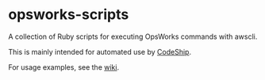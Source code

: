 opsworks-scripts
================

A collection of Ruby scripts for executing OpsWorks commands with awscli.

This is mainly intended for automated use by [CodeShip](https://www.codeship.io).

For usage examples, see the [wiki](https://github.com/jaredm4/opsworks-scripts/wiki).
